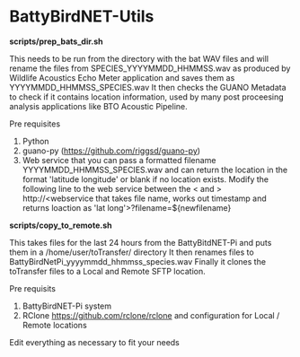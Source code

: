 # BattyBirdNET-Utils

**scripts/prep_bats_dir.sh**

This needs to be run from the directory with the bat WAV files and will rename the files from SPECIES_YYYYMMDD_HHMMSS.wav as produced by Wildlife Acoustics Echo Meter application and saves them as YYYYMMDD_HHMMSS_SPECIES.wav
It then checks the GUANO Metadata to check if it contains location information, used by many post proceesing analysis applications like BTO Acoustic Pipeline.

Pre requisites
1) Python
2) guano-py (https://github.com/riggsd/guano-py)
3) Web service that you can pass a formatted filename YYYYMMDD_HHMMSS_SPECIES.wav and can return the location in the format 'latitude longitude' or blank if no location exists.
Modify the following line to the web service between the < and >
http://<webservice that takes file name, works out timestamp and returns loaction as 'lat long'>?filename=${newfilename}


**scripts/copy_to_remote.sh**

This takes files for the last 24 hours from the BattyBitdNET-Pi and puts them in a /home/user/toTransfer/ directory
It then renames files to BattyBirdNetPi_yyyymmdd_hhmmss_species.wav
Finally it clones the toTransfer files to a Local and Remote SFTP location.

Pre requisits
1) BattyBirdNET-Pi system
2) RClone https://github.com/rclone/rclone and configuration for Local / Remote locations

Edit everything as necessary to fit your needs
